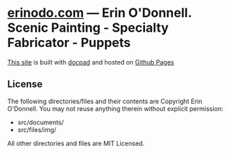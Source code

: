 # [erinodo.com][1] &mdash; Erin O'Donnell. Scenic Painting - Specialty Fabricator - Puppets

[This site][1] is built with [docpad](http://docpad.org/) and hosted on [Github Pages](http://pages.github.com/)

## License

The following directories/files and their contents are Copyright Erin O'Donnell.
You may not reuse anything therein without explicit permission:

*   src/documents/
*   src/files/img/

All other directories and files are MIT Licensed.

[1]: http://erinodo.com
